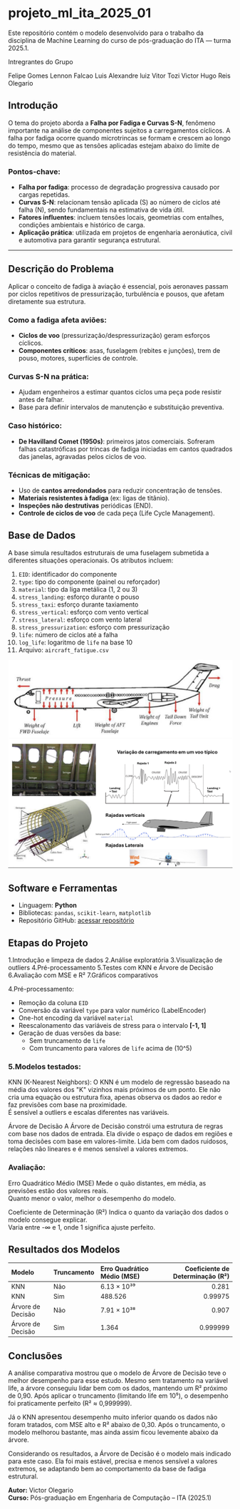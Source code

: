 # projeto_ml_ita_2025_01

Este repositório contém o modelo desenvolvido para o trabalho da disciplina de Machine Learning do curso de pós-graduação do ITA — turma 2025.1.

Intregrantes do Grupo 

  Felipe Gomes
  Lennon Falcao
  Luis Alexandre
  luiz Vitor Tozi 
  Victor Hugo Reis Olegario

## Introdução

O tema do projeto aborda a **Falha por Fadiga e Curvas S-N**, fenômeno importante na análise de componentes sujeitos a carregamentos cíclicos. A falha por fadiga ocorre quando microtrincas se formam e crescem ao longo do tempo, mesmo que as tensões aplicadas estejam abaixo do limite de resistência do material.

### Pontos-chave:
- **Falha por fadiga**: processo de degradação progressiva causado por cargas repetidas.
- **Curvas S-N**: relacionam tensão aplicada (S) ao número de ciclos até falha (N), sendo fundamentais na estimativa de vida útil.
- **Fatores influentes**: incluem tensões locais, geometrias com entalhes, condições ambientais e histórico de carga.
- **Aplicação prática**: utilizada em projetos de engenharia aeronáutica, civil e automotiva para garantir segurança estrutural.

---

## Descrição do Problema

Aplicar o conceito de fadiga à aviação é essencial, pois aeronaves passam por ciclos repetitivos de pressurização, turbulência e pousos, que afetam diretamente sua estrutura.

### Como a fadiga afeta aviões:
- **Ciclos de voo** (pressurização/despressurização) geram esforços cíclicos.
- **Componentes críticos**: asas, fuselagem (rebites e junções), trem de pouso, motores, superfícies de controle.

### Curvas S-N na prática:
- Ajudam engenheiros a estimar quantos ciclos uma peça pode resistir antes de falhar.
- Base para definir intervalos de manutenção e substituição preventiva.

### Caso histórico:
- **De Havilland Comet (1950s)**: primeiros jatos comerciais. Sofreram falhas catastróficas por trincas de fadiga iniciadas em cantos quadrados das janelas, agravadas pelos ciclos de voo.

### Técnicas de mitigação:
- Uso de **cantos arredondados** para reduzir concentração de tensões.
- **Materiais resistentes à fadiga** (ex: ligas de titânio).
- **Inspeções não destrutivas** periódicas (END).
- **Controle de ciclos de voo** de cada peça (Life Cycle Management).

## Base de Dados

A base simula resultados estruturais de uma fuselagem submetida a diferentes situações operacionais. Os atributos incluem:

1. `EID`: identificador do componente  
2. `type`: tipo do componente (painel ou reforçador)  
3. `material`: tipo da liga metálica (1, 2 ou 3)  
4. `stress_landing`: esforço durante o pouso  
5. `stress_taxi`: esforço durante taxiamento  
6. `stress_vertical`: esforço com vento vertical  
7. `stress_lateral`: esforço com vento lateral  
8. `stress_pressurization`: esforço com pressurização  
9. `life`: número de ciclos até a falha  
10. `log_life`: logaritmo de `life` na base 10  
11. Arquivo: `aircraft_fatigue.csv`

![Curva SN exemplo](image.png)  
![Visualização de stress](image-1.png)

## Software e Ferramentas

- Linguagem: **Python**
- Bibliotecas: `pandas`, `scikit-learn`, `matplotlib`
- Repositório GitHub: [acessar repositório](https://github.com/VictorOlegario/projeto_ml_ita_2025_01)

## Etapas do Projeto

  1.Introdução e limpeza de dados
  2.Análise exploratória
  3.Visualização de outliers
  4.Pré-processamento
  5.Testes com KNN e Árvore de Decisão
  6.Avaliação com MSE e R²
  7.Gráficos comparativos


   4.Pré-processamento:
- Remoção da coluna `EID`
- Conversão da variável `type` para valor numérico (LabelEncoder)
- One-hot encoding da variável `material`
- Reescalonamento das variáveis de stress para o intervalo **[-1, 1]**
- Geração de duas versões da base:
  - Sem truncamento de `life`
  - Com truncamento para valores de `life` acima de \(10^5\)

### 5.Modelos testados:

 KNN (K-Nearest Neighbors):
  O KNN é um modelo de regressão baseado na média dos valores dos "K" vizinhos mais próximos de um ponto. Ele não cria uma equação ou estrutura fixa, apenas observa os dados ao redor e faz previsões com base na proximidade.  
É sensível a outliers e escalas diferentes nas variáveis.

Árvore de Decisão
  A Árvore de Decisão constrói uma estrutura de regras com base nos dados de entrada. Ela divide o espaço de dados em regiões e toma decisões com base em valores-limite. Lida bem com dados ruidosos, relações não lineares e é menos sensível a valores extremos.

### Avaliação:

Erro Quadrático Médio (MSE)
  Mede o quão distantes, em média, as previsões estão dos valores reais.  
  Quanto menor o valor, melhor o desempenho do modelo.

Coeficiente de Determinação (R²)
  Indica o quanto da variação dos dados o modelo consegue explicar.  
  Varia entre -∞ e 1, onde 1 significa ajuste perfeito.


## Resultados dos Modelos

 Modelo            | Truncamento   | Erro Quadrático Médio (MSE)   |   Coeficiente de Determinação (R²) |
|:------------------|:--------------|:------------------------------|-----------------------------------:|
| KNN               | Não           | 6.13 × 10³⁹                   |                           0.281    |
| KNN               | Sim           | 488.526                       |                           0.99975  |
| Árvore de Decisão | Não           | 7.91 × 10³⁸                   |                           0.907    |
| Árvore de Decisão | Sim           | 1.364                         |                           0.999999 |

## Conclusões

A análise comparativa mostrou que o modelo de Árvore de Decisão teve o melhor desempenho para esse estudo. Mesmo sem tratamento na variável life, a árvore conseguiu lidar bem com os dados, mantendo um R² próximo de 0,90. Após aplicar o truncamento (limitando life em 10⁵), o desempenho foi praticamente perfeito (R² ≈ 0,999999).

Já o KNN apresentou desempenho muito inferior quando os dados não foram tratados, com MSE alto e R² abaixo de 0,30. Após o truncamento, o modelo melhorou bastante, mas ainda assim ficou levemente abaixo da árvore.

Considerando os resultados, a Árvore de Decisão é o modelo mais indicado para este caso. Ela foi mais estável, precisa e menos sensível a valores extremos, se adaptando bem ao comportamento da base de fadiga estrutural.


**Autor:** Victor Olegario  
**Curso:** Pós-graduação em Engenharia de Computação – ITA (2025.1)  


